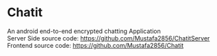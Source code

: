 # Chatit
An android end-to-end encrypted chatting Application <br/>
Server Side source code: https://github.com/Mustafa2856/ChatitServer <br/>
Frontend source code: https://github.com/Mustafa2856/Chatit

